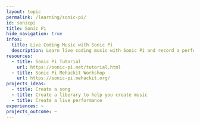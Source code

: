 ```yaml
---
layout: topic
permalink: /learning/sonic-pi/
id: sonicpi
title: Sonic Pi
hide_navigation: true
infos:
  title: Live Coding Music with Sonic Pi
  description: Learn live coding music with Sonic Pi and record a performance or a song
resources:
  - title: Sonic Pi Tutorial
    url: https://sonic-pi.net/tutorial.html
  - title: Sonic Pi Mehackit Workshop
    url: https://sonic-pi.mehackit.org/
projects_ideas:
  - title: Create a song
  - title: Create a liberary to help you create music
  - title: Create a live performance
experiences: ~
projects_outcome: ~
---
```


